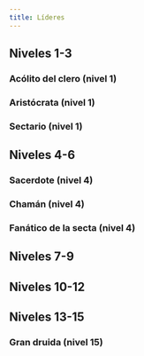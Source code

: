 ```yaml
---
title: Líderes
---
```


## Niveles 1-3

### Acólito del clero (nivel 1)

### Aristócrata (nivel 1)

### Sectario (nivel 1)

## Niveles 4-6

### Sacerdote (nivel 4)

### Chamán (nivel 4)

### Fanático de la secta (nivel 4)

## Niveles 7-9

## Niveles 10-12

## Niveles 13-15

### Gran druida (nivel 15)